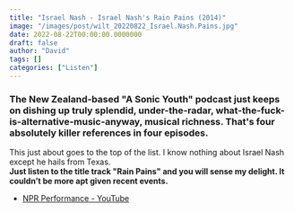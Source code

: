 ```yaml
---
title: "Israel Nash - Israel Nash's Rain Pains (2014)"
image: "/images/post/wilt_20220822_Israel.Nash.Pains.jpg"
date: 2022-08-22T00:00:00.0000000
draft: false
author: "David"
tags: []
categories: ["Listen"]
---
```

### The New Zealand-based "A Sonic Youth" podcast just keeps on dishing up truly splendid, under-the-radar, what-the-fuck-is-alternative-music-anyway, musical richness. That's four absolutely killer references in four episodes.

 This just about goes to the top of the list. I know nothing about Israel Nash except he hails from Texas.   
**Just listen to the title track "Rain Pains" and you will sense my delight. It couldn’t be more apt given recent events.**

-  [NPR Performance - YouTube](https://www.npr.org/2015/03/02/390142116/kexp-presents-israel-nash)